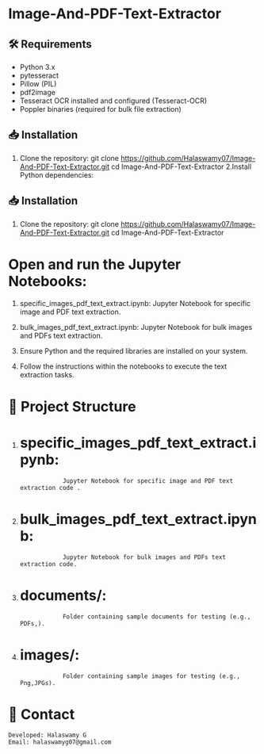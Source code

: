 # Image-And-PDF-Text-Extractor
 
## 🛠️ Requirements

- Python 3.x
- pytesseract
- Pillow (PIL)
- pdf2image
- Tesseract OCR installed and configured (Tesseract-OCR)
- Poppler binaries (required for bulk file extraction)

## 📥 Installation

1. Clone the repository:
   git clone https://github.com/Halaswamy07/Image-And-PDF-Text-Extractor.git
   cd Image-And-PDF-Text-Extractor
2.Install Python dependencies:
  
## 📥 Installation

1. Clone the repository:
   git clone https://github.com/Halaswamy07/Image-And-PDF-Text-Extractor.git
   cd Image-And-PDF-Text-Extractor
   
# Open and run the Jupyter Notebooks:

1. specific_images_pdf_text_extract.ipynb: Jupyter Notebook for specific image and PDF text extraction.

2. bulk_images_pdf_text_extract.ipynb: Jupyter Notebook for bulk images and PDFs text extraction.

3. Ensure Python and the required libraries are installed on your system.

4. Follow the instructions within the notebooks to execute the text extraction tasks.

# 📂 Project Structure

1. # specific_images_pdf_text_extract.ipynb:
                   Jupyter Notebook for specific image and PDF text extraction code .
2. # bulk_images_pdf_text_extract.ipynb:
                   Jupyter Notebook for bulk images and PDFs text extraction code.
3. # documents/:
                   Folder containing sample documents for testing (e.g., PDFs,).
4. # images/:
                   Folder containing sample images for testing (e.g., Png,JPGs).

# 📧 Contact
    Developed: Halaswamy G
    Email: halaswamyg07@gmail.com
